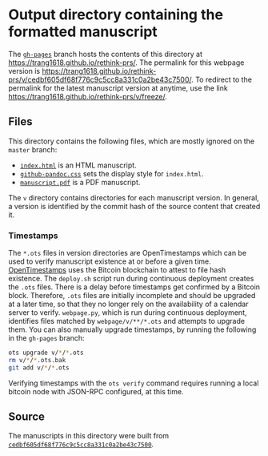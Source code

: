 # Output directory containing the formatted manuscript

The [`gh-pages`](https://github.com/trang1618/rethink-prs/tree/gh-pages) branch hosts the contents of this directory at https://trang1618.github.io/rethink-prs/.
The permalink for this webpage version is https://trang1618.github.io/rethink-prs/v/cedbf605df68f776c9c5cc8a331c0a2be43c7500/.
To redirect to the permalink for the latest manuscript version at anytime, use the link https://trang1618.github.io/rethink-prs/v/freeze/.

## Files

This directory contains the following files, which are mostly ignored on the `master` branch:

+ [`index.html`](index.html) is an HTML manuscript.
+ [`github-pandoc.css`](github-pandoc.css) sets the display style for `index.html`.
+ [`manuscript.pdf`](manuscript.pdf) is a PDF manuscript.

The `v` directory contains directories for each manuscript version.
In general, a version is identified by the commit hash of the source content that created it.

### Timestamps

The `*.ots` files in version directories are OpenTimestamps which can be used to verify manuscript existence at or before a given time.
[OpenTimestamps](https://opentimestamps.org/) uses the Bitcoin blockchain to attest to file hash existence.
The `deploy.sh` script run during continuous deployment creates the `.ots` files.
There is a delay before timestamps get confirmed by a Bitcoin block.
Therefore, `.ots` files are initially incomplete and should be upgraded at a later time, so that they no longer rely on the availability of a calendar server to verify.
`webpage.py`, which is run during continuous deployment, identifies files matched by `webpage/v/**/*.ots` and attempts to upgrade them.
You can also manually upgrade timestamps, by running the following in the `gh-pages` branch:

```sh
ots upgrade v/*/*.ots
rm v/*/*.ots.bak
git add v/*/*.ots
```

Verifying timestamps with the `ots verify` command requires running a local bitcoin node with JSON-RPC configured, at this time.

## Source

The manuscripts in this directory were built from
[`cedbf605df68f776c9c5cc8a331c0a2be43c7500`](https://github.com/trang1618/rethink-prs/commit/cedbf605df68f776c9c5cc8a331c0a2be43c7500).
